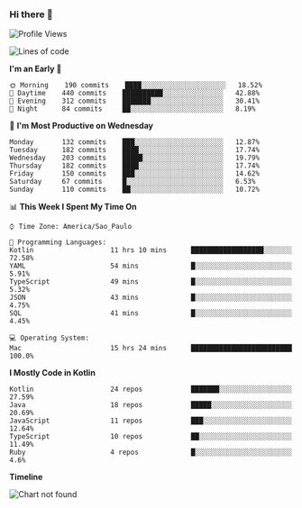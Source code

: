 ### Hi there 👋

<!--
**fernandonogueira/fernandonogueira** is a ✨ _special_ ✨ repository because its `README.md` (this file) appears on your GitHub profile.

Here are some ideas to get you started:

- 🔭 I’m currently working on ...
- 🌱 I’m currently learning ...
- 👯 I’m looking to collaborate on ...
- 🤔 I’m looking for help with ...
- 💬 Ask me about ...
- 📫 How to reach me: ...
- 😄 Pronouns: ...
- ⚡ Fun fact: ...
-->

<!--START_SECTION:waka-->
![Profile Views](http://img.shields.io/badge/Profile%20Views-0-blue)

![Lines of code](https://img.shields.io/badge/From%20Hello%20World%20I%27ve%20Written-496322%20lines%20of%20code-blue)

**I'm an Early 🐤** 

```text
🌞 Morning    190 commits    ████░░░░░░░░░░░░░░░░░░░░░   18.52% 
🌆 Daytime    440 commits    ██████████░░░░░░░░░░░░░░░   42.88% 
🌃 Evening    312 commits    ███████░░░░░░░░░░░░░░░░░░   30.41% 
🌙 Night      84 commits     ██░░░░░░░░░░░░░░░░░░░░░░░   8.19%

```
📅 **I'm Most Productive on Wednesday** 

```text
Monday       132 commits    ███░░░░░░░░░░░░░░░░░░░░░░   12.87% 
Tuesday      182 commits    ████░░░░░░░░░░░░░░░░░░░░░   17.74% 
Wednesday    203 commits    █████░░░░░░░░░░░░░░░░░░░░   19.79% 
Thursday     182 commits    ████░░░░░░░░░░░░░░░░░░░░░   17.74% 
Friday       150 commits    ███░░░░░░░░░░░░░░░░░░░░░░   14.62% 
Saturday     67 commits     █░░░░░░░░░░░░░░░░░░░░░░░░   6.53% 
Sunday       110 commits    ██░░░░░░░░░░░░░░░░░░░░░░░   10.72%

```


📊 **This Week I Spent My Time On** 

```text
⌚︎ Time Zone: America/Sao_Paulo

💬 Programming Languages: 
Kotlin                   11 hrs 10 mins      ██████████████████░░░░░░░   72.58% 
YAML                     54 mins             █░░░░░░░░░░░░░░░░░░░░░░░░   5.91% 
TypeScript               49 mins             █░░░░░░░░░░░░░░░░░░░░░░░░   5.32% 
JSON                     43 mins             █░░░░░░░░░░░░░░░░░░░░░░░░   4.75% 
SQL                      41 mins             █░░░░░░░░░░░░░░░░░░░░░░░░   4.45%

💻 Operating System: 
Mac                      15 hrs 24 mins      █████████████████████████   100.0%

```

**I Mostly Code in Kotlin** 

```text
Kotlin                   24 repos            ███████░░░░░░░░░░░░░░░░░░   27.59% 
Java                     18 repos            █████░░░░░░░░░░░░░░░░░░░░   20.69% 
JavaScript               11 repos            ███░░░░░░░░░░░░░░░░░░░░░░   12.64% 
TypeScript               10 repos            ██░░░░░░░░░░░░░░░░░░░░░░░   11.49% 
Ruby                     4 repos             █░░░░░░░░░░░░░░░░░░░░░░░░   4.6%

```


**Timeline**

![Chart not found](https://raw.githubusercontent.com/fernandonogueira/fernandonogueira/master/charts/bar_graph.png) 


<!--END_SECTION:waka-->
